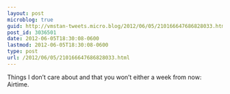 ```yaml
---
layout: post
microblog: true
guid: http://vmstan-tweets.micro.blog/2012/06/05/210166647686828033.html
post_id: 3036501
date: 2012-06-05T18:30:08-0600
lastmod: 2012-06-05T18:30:08-0600
type: post
url: /2012/06/05/210166647686828033.html
---
```

Things I don’t care about and that you won’t either a week from now: Airtime.
